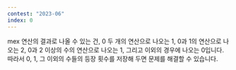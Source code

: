 ```yaml
---
contest: "2023-06"
index: 0
---
```


$\textrm{mex}$ 연산의 결과로 나올 수 있는 건, $0$ 두 개의 연산으로 나오는 $1$, $0$과 $1$의 연산으로 나오는 $2$, $0$과 $2$ 이상의 수의 연산으로 나오는 $1$, 그리고 이외의 경우에 나오는 $0$입니다. 따라서 $0$, $1$, 그 이외의 수들의 등장 횟수를 저장해 두면 문제를 해결할 수 있습니다.